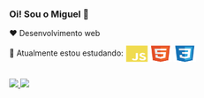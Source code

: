 ### Oi! Sou o Miguel 👋
  <div style="display: inline_block">
  <p>❤ Desenvolvimento web</p>
  <span>🌱 Atualmente estou estudando:</span>
    <img align="center" alt="Miguel-Js" height="30" width="40" src="https://raw.githubusercontent.com/devicons/devicon/master/icons/javascript/javascript-plain.svg">
    <img align="center" alt="Miguel-HTML" height="30" width="40" src="https://raw.githubusercontent.com/devicons/devicon/master/icons/html5/html5-original.svg">
    <img align="center" alt="Miguel-CSS" height="30" width="40" src="https://raw.githubusercontent.com/devicons/devicon/master/icons/css3/css3-original.svg">
  </div>
  
  ##

  <div>
    <a href="https://github.com/rafaballerini">
    <img height="160em" src="https://github-readme-stats.vercel.app/api?username=MiguelSR17&show_icons=true&theme=dark&include_all_commits=true&count_private=true"/>
    <img height="160em" src="https://github-readme-stats.vercel.app/api/top-langs/?username=MiguelSR17&layout=compact&langs_count=7&theme=dark"/>
  </div>
  
<!---
MiguelSR17/MiguelSR17 is a ✨ special ✨ repository because its `README.md` (this file) appears on your GitHub profile.
You can click the Preview link to take a look at your changes.
--->
